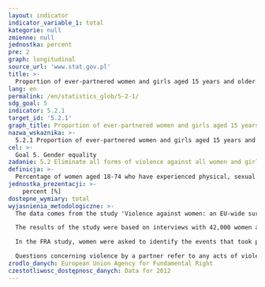 ```yaml
---
layout: indicator
indicator_variable_1: total
kategorie: null
zmienne: null
jednostka: percent
pre: 2
graph: longitudinal
source_url: 'www.stat.gov.pl'
title: >-
  Proportion of ever-partnered women and girls aged 15 years and older subjected to physical, sexual or psychological violence by a current or former intimate partner, in the previous 12 months
lang: en
permalink: /en/statistics_glob/5-2-1/
sdg_goal: 5
indicator: 5.2.1
target_id: '5.2.1'
graph_title: Proportion of ever-partnered women and girls aged 15 years and older subjected to physical, sexual or psychological violence by a current or former intimate partner, in the previous 12 months
nazwa_wskaznika: >-
  5.2.1 Proportion of ever-partnered women and girls aged 15 years and older subjected to physical, sexual or psychological violence by a current or former intimate partner, in the previous 12 months
cel: >-
  Goal 5. Gender equality
zadanie: 5.2 Eliminate all forms of violence against all women and girls in the public and private spheres, including trafficking and sexual and other types of exploitation
definicja: >-
  Percentage of women aged 18-74 who have experienced physical, sexual or psychological violence from a current or former partner during the 12 months preceding the survey.
jednostka_prezentacji: >-
    percent [%]
dostepne_wymiary: total
wyjasnienia_metodologiczne: >-
  The data comes from the study 'Violence against women: an EU-wide survey' carried out by the European Union Agency for Fundamental Right (FRA)</br>

  The results of the study were based on interviews with 42,000 women aged 18-74 across the 28 EU Member States of the European Union (with an average of 1,500 conversations in each Member State). Respondents were selected using the random sampling method. The routine interviews during the study included questions about physical, sexual and psychological violence, including domestic violence. The study also included questions about persistent harassment (stalking), sexual harassment, the role of new technologies in abuse-related experiences and victimisation in childhood.</br>

  In the FRA study, women were asked to identify the events that took place after 15 years of age (during a specified life period) and events from the 12 months preceding the interview.</br>

  Questions concerning violence by a partner refer to any acts of violence which took place during the relationship. Respondents are considered to have a current partner if they are married, in a recognised civil partnership or registered partnership, living together with a partner without being married, or involved in a relationship with a partner without living together. Respondents who have previously had one of the above-mentioned partners are considered to have had a previous partner. Results referring to women’s experiences with any partner are based on the responses of those respondents who have a current partner or who have had at least one previous partner.
zrodlo_danych: European Union Agency for Fundamental Right
czestotliwosc_dostępnosc_danych: Data for 2012
---
```

